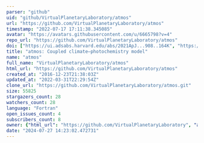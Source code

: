 ```yaml
---
parser: "github"
uid: "github/VirtualPlanetaryLaboratory/atmos"
url: "https://github.com/VirtualPlanetaryLaboratory/atmos"
timestamp: "2022-07-17 17:11:38.345085"
avatar: "https://avatars.githubusercontent.com/u/6665798?v=4"
repo_url: "https://github.com/VirtualPlanetaryLaboratory/atmos"
doi: ["https://ui.adsabs.harvard.edu/abs/2021ApJ...908..164K", "https://ui.adsabs.harvard.edu/abs/2021ascl.soft06039V/abstract"]
title: "atmos: Coupled climate–photochemistry model"
name: "atmos"
full_name: "VirtualPlanetaryLaboratory/atmos"
html_url: "https://github.com/VirtualPlanetaryLaboratory/atmos"
created_at: "2016-12-23T21:38:03Z"
updated_at: "2022-03-31T22:29:54Z"
clone_url: "https://github.com/VirtualPlanetaryLaboratory/atmos.git"
size: 55825
stargazers_count: 28
watchers_count: 28
language: "Fortran"
open_issues_count: 4
subscribers_count: 8
owner: {"html_url": "https://github.com/VirtualPlanetaryLaboratory", "avatar_url": "https://avatars.githubusercontent.com/u/6665798?v=4", "login": "VirtualPlanetaryLaboratory", "type": "Organization"}
date: "2024-07-27 14:23:02.472731"
---
```

